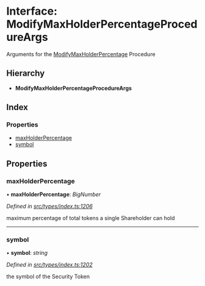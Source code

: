 # Interface: ModifyMaxHolderPercentageProcedureArgs

Arguments for the [ModifyMaxHolderPercentage](../enums/_types_index_.proceduretype.md#modifymaxholderpercentage) Procedure

## Hierarchy

* **ModifyMaxHolderPercentageProcedureArgs**

## Index

### Properties

* [maxHolderPercentage](_types_index_.modifymaxholderpercentageprocedureargs.md#maxholderpercentage)
* [symbol](_types_index_.modifymaxholderpercentageprocedureargs.md#symbol)

## Properties

###  maxHolderPercentage

• **maxHolderPercentage**: *BigNumber*

*Defined in [src/types/index.ts:1206](https://github.com/PolymathNetwork/polymath-sdk/blob/fb8c7c9/src/types/index.ts#L1206)*

maximum percentage of total tokens a single Shareholder can hold

___

###  symbol

• **symbol**: *string*

*Defined in [src/types/index.ts:1202](https://github.com/PolymathNetwork/polymath-sdk/blob/fb8c7c9/src/types/index.ts#L1202)*

the symbol of the Security Token
